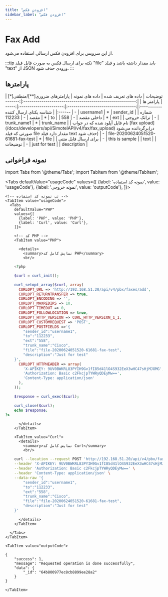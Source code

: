 ```yaml
---
title: "افزودن فکس"
sidebar_label: "افزودن فکس"
---
```

# Fax Add

از این سرویس برای افزودن فکس ارسالی استفاده می‌شود.

:::tip نکته
برای ارسال فکس به صورت فایل فیلد "file" باید مقدار داشته باشد و فیلد "text" از JSON ورودی حذف شود. 
:::
## پارامتر‌ها
<div class="custom-table">
|                          توضیحات                         | داده های تعریف شده |           داده های نمونه           | پارامترهای ضروری[**]/منطقی[*] |  پارامتر ها |
|:--------------------------------------------------------:|:------------------:|:----------------------------------:|:----------------------:|:-----------:|
|                  شناسه یکتای ارسال کننده                 |          -         |              username1              |            *           |  sender_id  |
|                        شماره مقصد                        |          -         |               112233               |            *           |      to     |
|                        داخلی مقصد                        |          -         |                 558                |            *           |     ext     |
|                        ترانک خروجی                       |          -         |             trunk_name1            |            *           |  trunk_name |
| نام فایل آپلود شده که در جواب [fax upload](/docs/developers/api/SimotelAPI/v4/fax/fax_upload) برگردانده می‌شود(در صورتی که فیلد file مقدار دارد فیلد text حذف شود) |          -         | file-20200624051520-61681-fax-test |            *           |     file    |
|                   برای ارسال فایل متنی                   |          -         |           this is sample           |                       |     text    |
|                          توضیحات                         |          -         |            just for test           |                        | description |
</div>


## نمونه فراخوانی

<!--  -->


import Tabs from '@theme/Tabs';
import TabItem from '@theme/TabItem';

  <Tabs
    defaultValue="usageCode"
    values={[
      {label: 'نمونه کد استفاده', value: 'usageCode'},
      {label: 'نمونه خروجی', value: 'outputCode'},
    ]}>

    <!-- تب نمونه کد استفاده -->
    <TabItem value="usageCode">
      <Tabs
        defaultValue="PHP"
        values={[
          {label: 'PHP', value: 'PHP'},
          {label: 'Curl', value: 'Curl'},
        ]}>

        <!-- کد PHP -->
        <TabItem value="PHP">
      
          <details>
            <summary>نمایش کامل کد PHP</summary>
            <br/>

```php
	<?php

	$curl = curl_init();

	curl_setopt_array($curl, array(
	  CURLOPT_URL => 'http://192.168.51.20/api/v4/pbx/faxes/add',
	  CURLOPT_RETURNTRANSFER => true,
	  CURLOPT_ENCODING => '',
	  CURLOPT_MAXREDIRS => 10,
	  CURLOPT_TIMEOUT => 0,
	  CURLOPT_FOLLOWLOCATION => true,
	  CURLOPT_HTTP_VERSION => CURL_HTTP_VERSION_1_1,
	  CURLOPT_CUSTOMREQUEST => 'POST',
	  CURLOPT_POSTFIELDS =>'{
		"sender_id":"username1",
		"to":"112233",
		"ext":"558",
		"trunk_name":"Cisco",
		"file":"file-20200624051520-61681-fax-test",
		"description":"Just for test"
	}',
	  CURLOPT_HTTPHEADER => array(
		'X-APIKEY: 9UV0BWKRL83PYIH9Gv1fI85d41lO4S932EeX3wHC47sHjMJOMG',
		'Authorization: Basic c2FkcjpTYWRyQDEyMw==',
		'Content-Type: application/json'
	  ),
	));

	$response = curl_exec($curl);

	curl_close($curl);
	echo $response;
?>
```

          </details>
        </TabItem>

        <TabItem value="Curl">
          <details>
            <summary>نمایش کامل کد Curl</summary>
            <br/>

```bash
	curl --location --request POST 'http://192.168.51.20/api/v4/pbx/faxes/add' \
	--header 'X-APIKEY: 9UV0BWKRL83PYIH9Gv1fI85d41lO4S932EeX3wHC47sHjMJOMG' \
	--header 'Authorization: Basic c2FkcjpTYWRyQDEyMw==' \
	--header 'Content-Type: application/json' \
	--data-raw '{
		"sender_id":"username1",
		"to":"112233",
		"ext":"558",
		"trunk_name":"Cisco",
		"file":"file-20200624051520-61681-fax-test",
		"description":"Just for test"
	}'
```

          </details>
        </TabItem>

      </Tabs>
    </TabItem>

    <TabItem value="outputCode">

```shell
{
    "success": 1,
    "message": "Requested operation is done successfully",
    "data": {
        "_id": "64b800977ec8cb8899ee28a2"
    }
}
```
    </TabItem>

  </Tabs>
